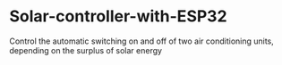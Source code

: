 # Solar-controller-with-ESP32
Control the automatic switching on and off of two air conditioning units, depending on the surplus of solar energy
